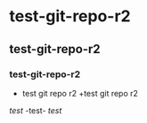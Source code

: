 # test-git-repo-r2
## test-git-repo-r2
### test-git-repo-r2

* test git repo r2
+test git repo r2

*test* -test- _test_
